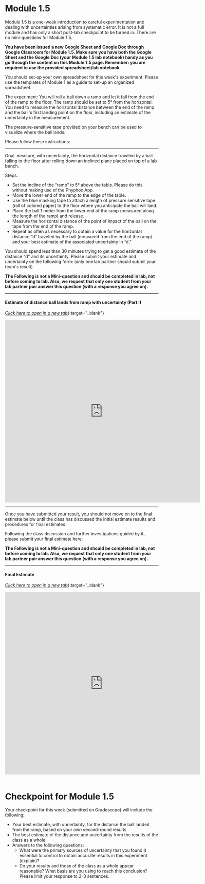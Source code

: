 # Module 1.5

Module 1.5 is a one-week introduction to careful experimentation and dealing with uncertainties arising from systematic error.  It is not a full module and has only a short post-lab checkpoint to be turned in. There are no mini-questions for Module 1.5.

**You have been issued a new Google Sheet and Google Doc through Google Classroom for Module 1.5. Make sure you have both the Google Sheet and the Google Doc (your Module 1.5 lab notebook) handy as you go through the content on this Module 1.5 page. Remember: you are required to use the provided spreadsheet/lab notebook.**

You should set-up your own spreadsheet for this week's experiment. Please use the templates of Module 1 as a guide to set-up an organized spreadsheet.

The experiment: You will roll a ball down a ramp and let it fall from the end of the ramp to the floor. The ramp should be set to 5° from the horizontal. You need to measure the horizontal distance between the end of the ramp and the ball's first landing point on the floor, including an estimate of the uncertainty in the measurement.

The pressure-sensitive tape provided on your bench can be used to visualize where the ball lands. 

Please follow these instructions:

-------------------------------------------------------------

Goal: measure, with uncertainty, the horizontal distance traveled by a ball falling to the floor after rolling down an inclined plane placed on top of a lab bench.

Steps:
+ Set the incline of the “ramp” to 5° above the table. Please do this without making use of the Phyphox App.
+ Move the lower end of the ramp to the edge of the table.
+ Use the blue masking tape to attach a length of pressure sensitive tape (roll of colored paper) to the floor where you anticipate the ball will land.
+ Place the ball 1 meter from the lower end of the ramp (measured along the length of the ramp) and release.
+ Measure the horizontal distance of the point of impact of the ball on the tape from the end of the ramp.
+ Repeat as often as necessary to obtain a value for the horizontal distance “d” traveled by the ball (measured from the end of the ramp) and your best estimate of the associated uncertainty in “d.”


You should spend less than 30 minutes trying to get a good estimate of the distance "d" and its uncertainty. Please submit your estimate and uncertainty on the following form: (only one lab partner should submit your team's result)

**The Following is not a Mini-question and should be completed in lab, not before coming to lab. Also, we request that only one student from your lab partner pair answer this question (with a response you agree on).**

--------------------------
#### Estimate of distance ball lands from ramp with uncertainty (Part I)
[*Click here to open in a new tab*](https://docs.google.com/forms/d/e/1FAIpQLSd3mydGdP_7kp1lxrU7AubdgjNYQ9VjfjR57ExSFNkHKXKyJA/viewform?usp=sf_link){:target="_blank"}
<iframe src="https://docs.google.com/forms/d/e/1FAIpQLSd3mydGdP_7kp1lxrU7AubdgjNYQ9VjfjR57ExSFNkHKXKyJA/viewform?usp=sf_link" width="640" height="600" frameborder="0" marginheight="0" marginwidth="0">Loading…
</iframe>

--------------------------
Once you have submitted your result, you should not move on to the final estimate below until the class has discussed the initial estimate results and procedures for final estimates.

Following the class discussion and further investigations guided by it, please submit your final estimate here:

**The Following is not a Mini-question and should be completed in lab, not before coming to lab. Also, we request that only one student from your lab partner pair answer this question (with a response you agree on).**

--------------------------------

#### Final Estimate
[*Click here to open in a new tab*](https://docs.google.com/forms/d/e/1FAIpQLScvaAjEFgmLha8VIqN0pLOAK4n2BmM6thdftFbnvRVEXRms7w/viewform?usp=sf_link){:target="_blank"}
<iframe src="https://docs.google.com/forms/d/e/1FAIpQLScvaAjEFgmLha8VIqN0pLOAK4n2BmM6thdftFbnvRVEXRms7w/viewform?usp=sf_link" width="640" height="600" frameborder="0" marginheight="0" marginwidth="0">Loading…
</iframe>

----------------------------------------------------------------
# Checkpoint for Module 1.5

Your checkpoint for this week (submitted on Gradescope) will include the following:

+ Your best estimate, with uncertainty, for the distance the ball landed from the ramp, based on your own second-round results
+ The best estimate of the distance and uncertainty from the results of the class as a whole
+ Answers to the following questions:
    - What were the primary sources of uncertainty that you found it essential to control to obtain accurate results in this experiment (explain)? 
    - Do your results and those of the class as a whole appear reasonable? What basis are you using to reach this conclusion? Please limit your response to 2-3 sentences.
